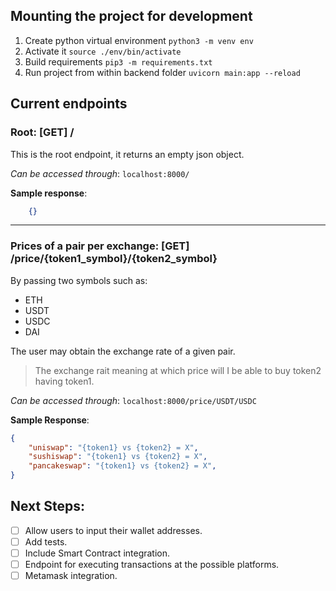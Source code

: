 ## Mounting the project for development

1. Create python virtual environment `python3 -m venv env`
2. Activate it `source ./env/bin/activate`
3. Build requirements `pip3 -m requirements.txt`
3. Run project from within backend folder `uvicorn main:app --reload`


## Current endpoints

### Root: [GET] /

This is the root endpoint, it returns an empty json object.

*Can be accessed through*: `localhost:8000/`

**Sample response**:

```json
    {}
```

-----

### Prices of a pair per exchange: [GET] /price/{token1_symbol}/{token2_symbol}

By passing two symbols such as:

* ETH
* USDT
* USDC
* DAI

The user may obtain the exchange rate of a given pair.

> The exchange rait meaning at which price will I be able to buy token2 having token1.

*Can be accessed through*: `localhost:8000/price/USDT/USDC`

**Sample Response**:

```json
{
    "uniswap": "{token1} vs {token2} = X",
    "sushiswap": "{token1} vs {token2} = X",
    "pancakeswap": "{token1} vs {token2} = X",
}
```

## Next Steps:

- [ ] Allow users to input their wallet addresses.
- [ ] Add tests.
- [ ] Include Smart Contract integration.
- [ ] Endpoint for executing transactions at the possible platforms.
- [ ] Metamask integration. 